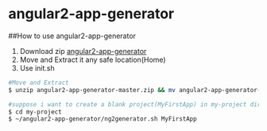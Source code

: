 # angular2-app-generator

##How to use angular2-app-generator

1. Download zip [angular2-app-generator](https://github.com/deepakshrma/angular2-app-generator/archive/master.zip)
2. Move and Extract it any safe location(Home)
3. Use init.sh
```bash
#Move and Extract
$ unzip angular2-app-generator-master.zip && mv angular2-app-generator-master ~/angular2-app-generator
```

```bash
#suppose i want to create a blank project(MyFirstApp) in my-project directory 
$ cd my-project
$ ~/angular2-app-generator/ng2generator.sh MyFirstApp
```
